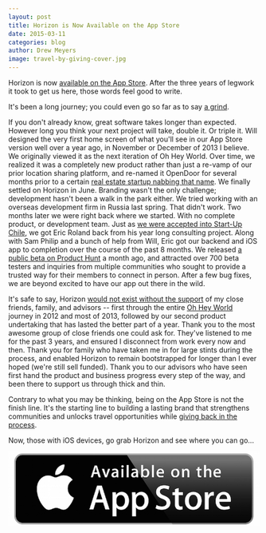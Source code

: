 ```yaml
---
layout: post
title: Horizon is Now Available on the App Store
date: 2015-03-11
categories: blog
author: Drew Meyers
image: travel-by-giving-cover.jpg
---
```

Horizon is now [available on the App Store](https://itunes.apple.com/us/app/horizon-travel-stay-people/id960391979?mt=8). After the three years of legwork it took to get us here, those words feel good to write.

It's been a long journey; you could even go so far as to say [a grind](http://www.horizonapp.co/blog/grind-pivot-horizon/).

If you don't already know, great software takes longer than expected. However long you think your next project will take, double it. Or triple it. Will designed the very first home screen of what you'll see in our App Store version well over a year ago, in November or December of 2013 I believe. We originally viewed it as the next iteration of Oh Hey World. Over time, we realized it was a completely new product rather than just a re-vamp of our prior location sharing platform, and re-named it OpenDoor for several months prior to a certain [real estate startup nabbing that name](http://geekestateblog.com/startup-9m-takes-brand-name/). We finally settled on Horizon in June. Branding wasn't the only challenge; development hasn't been a walk in the park either. We tried working with an overseas development firm in Russia last spring. That didn't work. Two months later we were right back where we started. With no complete product, or development team. Just as [we were accepted into Start-Up Chile](http://www.horizonapp.co/blog/startup-chile-journey-gen-10/), we got Eric Roland back from his year long consulting project. Along with Sam Philip and a bunch of help from Will, Eric got our backend and iOS app to completion over the course of the past 8 months. We released [a public beta on Product Hunt](http://www.producthunt.com/posts/horizon-2) a month ago, and attracted over 700 beta testers and inquiries from multiple communities who sought to provide a trusted way for their members to connect in person. After a few bug fixes, we are beyond excited to have our app out there in the wild.
 
It's safe to say, Horizon [would not exist without the support](https://medium.com/@drewmeyers/the-hidden-depths-of-bootstrapped-startups-b9bf16e5a45c) of my close friends, family, and advisors -- first through the entire [Oh Hey World](http://www.ohheyworld.com) journey in 2012 and most of 2013, followed by our second product undertaking that has lasted the better part of a year. Thank you to the most awesome group of close friends one could ask for. They've listened to me for the past 3 years, and ensured I disconnect from work every now and then. Thank you for family who have taken me in for large stints during the process, and enabled Horizon to remain bootstrapped for longer than I ever hoped (we're still sell funded). Thank you to our advisors who have seen first hand the product and business progress every step of the way, and been there to support us through thick and thin. 

Contrary to what you may be thinking, being on the App Store is not the finish line. It's the starting line to building a lasting brand that strengthens communities and unlocks travel opportunities while [giving back in the process](http://www.horizonapp.co/blog/travel-by-giving/).

Now, those with iOS devices, go grab Horizon and see where you can go...

<p align="center"><a href="https://itunes.apple.com/us/app/horizon-travel-stay-people/id960391979?mt=8"><img src="/assets/available_on_the_app_store_badge.jpg"></a></p>